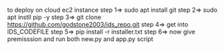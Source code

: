 to deploy on cloud ec2 instance 
step 1=> sudo apt install git
step 2=> sudo apt instll pip -y
step 3=> git clone https://github.com/godstone2003/ids_repo.git
step 4=> get into IDS_CODEFILE 
step 5=> pip install -r installer.txt
step 6=> now give premisssion and run both new.py and app.py script
